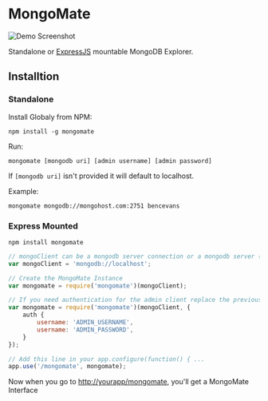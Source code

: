 # MongoMate

![Demo Screenshot](http://cl.ly/image/3S2Q1I2a0T0A/Screen%20Shot%202012-12-23%20at%2018.17.03.png)

Standalone or [ExpressJS](http://expressjs.com) mountable MongoDB Explorer.

## Installtion

### Standalone

Install Globaly from NPM:

    npm install -g mongomate

Run:

    mongomate [mongodb uri] [admin username] [admin password]

If `[mongodb uri]` isn't provided it will default to localhost.

Example:

    mongomate mongodb://mongohost.com:2751 bencevans 

### Express Mounted

  
    npm install mongomate

```javascript
// mongoClient can be a mongodb server connection or a mongodb server (no db uri)
var mongoClient = 'mongodb://localhost';

// Create the MongoMate Instance
var mongomate = require('mongomate')(mongoClient);

// If you need authentication for the admin client replace the previous line with
var mongomate = require('mongomate')(mongoClient, {
    auth {
        username: 'ADMIN_USERNAME',
        username: 'ADMIN_PASSWORD',
    }
});

// Add this line in your app.configure(function() { ...
app.use('/mongomate', mongomate);
  ```
  
Now when you go to <http://yourapp/mongomate>, you'll get a MongoMate Interface

